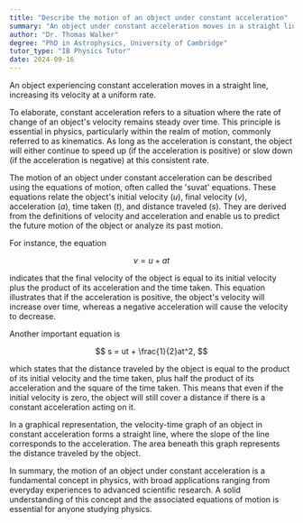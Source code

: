 ```yaml
---
title: "Describe the motion of an object under constant acceleration"
summary: "An object under constant acceleration moves in a straight line, increasing its velocity at a steady rate."
author: "Dr. Thomas Walker"
degree: "PhD in Astrophysics, University of Cambridge"
tutor_type: "IB Physics Tutor"
date: 2024-09-16
---
```


An object experiencing constant acceleration moves in a straight line, increasing its velocity at a uniform rate.

To elaborate, constant acceleration refers to a situation where the rate of change of an object's velocity remains steady over time. This principle is essential in physics, particularly within the realm of motion, commonly referred to as kinematics. As long as the acceleration is constant, the object will either continue to speed up (if the acceleration is positive) or slow down (if the acceleration is negative) at this consistent rate.

The motion of an object under constant acceleration can be described using the equations of motion, often called the 'suvat' equations. These equations relate the object's initial velocity ($u$), final velocity ($v$), acceleration ($a$), time taken ($t$), and distance traveled ($s$). They are derived from the definitions of velocity and acceleration and enable us to predict the future motion of the object or analyze its past motion.

For instance, the equation 

$$
v = u + at
$$

indicates that the final velocity of the object is equal to its initial velocity plus the product of its acceleration and the time taken. This equation illustrates that if the acceleration is positive, the object's velocity will increase over time, whereas a negative acceleration will cause the velocity to decrease.

Another important equation is 

$$
s = ut + \frac{1}{2}at^2,
$$

which states that the distance traveled by the object is equal to the product of its initial velocity and the time taken, plus half the product of its acceleration and the square of the time taken. This means that even if the initial velocity is zero, the object will still cover a distance if there is a constant acceleration acting on it.

In a graphical representation, the velocity-time graph of an object in constant acceleration forms a straight line, where the slope of the line corresponds to the acceleration. The area beneath this graph represents the distance traveled by the object.

In summary, the motion of an object under constant acceleration is a fundamental concept in physics, with broad applications ranging from everyday experiences to advanced scientific research. A solid understanding of this concept and the associated equations of motion is essential for anyone studying physics.
    